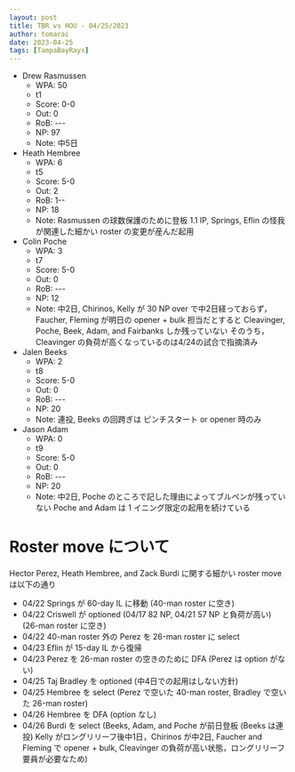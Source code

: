 ```yaml
---
layout: post
title: TBR vs HOU - 04/25/2023
author: tomarai
date: 2023-04-25
tags: [TampaBayRays]
---
```


* Drew Rasmussen
	- WPA: 50
	- t1
	- Score: 0-0
	- Out: 0
	- RoB: ---
	- NP: 97
	- Note: 中5日
* Heath Hembree
	- WPA: 6
	- t5
	- Score: 5-0
	- Out: 2
	- RoB: 1--
	- NP: 18
	- Note: Rasmussen の球数保護のために登板 1.1 IP, Springs, Eflin の怪我が関連した細かい roster の変更が産んだ起用
* Colin Poche
	- WPA: 3
	- t7
	- Score: 5-0
	- Out: 0
	- RoB: ---
	- NP: 12
	- Note: 中2日, Chirinos, Kelly が 30 NP over で中2日経っておらず，Faucher, Fleming が明日の opener + bulk 担当だとすると Cleavinger, Poche, Beek, Adam, and Fairbanks しか残っていない そのうち，Cleavinger の負荷が高くなっているのは4/24の試合で指摘済み
* Jalen Beeks
	- WPA: 2
	- t8
	- Score: 5-0
	- Out: 0
	- RoB: ---
	- NP: 20
	- Note: 連投, Beeks の回跨ぎは ピンチスタート or opener 時のみ
* Jason Adam
	- WPA: 0
	- t9
	- Score: 5-0
	- Out: 0
	- RoB: ---
	- NP: 20
	- Note: 中2日, Poche のところで記した理由によってブルペンが残っていない Poche and Adam は 1 イニング限定の起用を続けている

# Roster move について

Hector Perez, Heath Hembree, and Zack Burdi に関する細かい roster move は以下の通り

* 04/22 Springs が 60-day IL に移動 (40-man roster に空き)
* 04/22 Criswell が optioned (04/17 82 NP, 04/21 57 NP と負荷が高い) (26-man roster に空き)
* 04/22 40-man roster 外の Perez を 26-man roster に select
* 04/23 Eflin が 15-day IL から復帰
* 04/23 Perez を 26-man roster の空きのために DFA (Perez は option がない)
* 04/25 Taj Bradley を optioned (中4日での起用はしない方針)
* 04/25 Hembree を select (Perez で空いた 40-man roster, Bradley で空いた 26-man roster)
* 04/26 Hembree を DFA (option なし)
* 04/26 Burdi を select (Beeks, Adam, and Poche が前日登板 (Beeks は連投) Kelly がロングリリーフ後中1日，Chirinos が中2日, Faucher and Fleming で opener + bulk, Cleavinger の負荷が高い状態，ロングリリーフ要員が必要なため)

